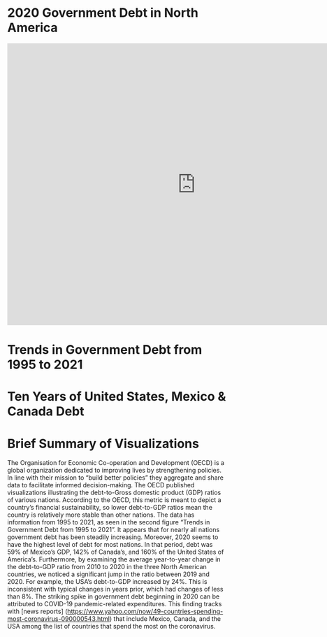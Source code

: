 # 2020 Government Debt in North America
<iframe src="https://data.oecd.org/chart/6S9c" width="860" height="645" style="border: 0" mozallowfullscreen="true" webkitallowfullscreen="true" allowfullscreen="true"><a href="https://data.oecd.org/chart/6S9c" target="_blank">OECD Chart: General government debt, Total, % of GDP, Annual, 2020</a></iframe>

# Trends in Government Debt from 1995 to 2021

<div class="flourish-embed flourish-chart" data-src="visualisation/11696679"><script src="https://public.flourish.studio/resources/embed.js"></script></div>


# Ten Years of United States, Mexico & Canada Debt 
<div class="flourish-embed flourish-chart" data-src="visualisation/11710430"><script src="https://public.flourish.studio/resources/embed.js"></script></div>

# Brief Summary of Visualizations
The Organisation for Economic Co-operation and Development (OECD) is a global organization dedicated to improving lives by strengthening policies. In line with their mission to “build better policies” they aggregate and share data to facilitate informed decision-making. The OECD published visualizations illustrating the debt-to-Gross domestic product (GDP) ratios of various nations. According to the OECD, this metric is meant to depict a country’s financial sustainability, so lower debt-to-GDP ratios mean the country is relatively more stable than other nations. The data has information from 1995 to 2021, as seen in the second figure “Trends in Government Debt from 1995 to 2021”. It appears that for nearly all nations government debt has been steadily increasing. Moreover, 2020 seems to have the highest level of debt for most nations. In that period, debt was 59% of Mexico’s GDP, 142% of Canada’s, and 160% of the United States of America’s. Furthermore, by examining the average year-to-year change in the debt-to-GDP ratio from 2010 to 2020 in the three North American countries, we noticed a significant jump in the ratio between 2019 and 2020. For example, the USA’s debt-to-GDP increased by 24%. This is inconsistent with typical changes in years prior, which had changes of less than 8%. The striking spike in government debt beginning in 2020 can be attributed to COVID-19 pandemic-related expenditures. This finding tracks with [news reports] (https://www.yahoo.com/now/49-countries-spending-most-coronavirus-090000543.html) that include Mexico, Canada, and the USA among the list of countries that spend the most on the coronavirus.
